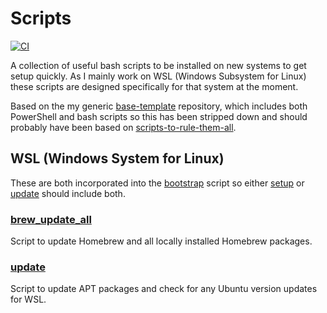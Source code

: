 # Scripts

[![CI](https://github.com/peteoshea/scripts/workflows/CI/badge.svg)](https://github.com/peteoshea/scripts/actions)

A collection of useful bash scripts to be installed on new systems to get setup quickly. As I mainly work on WSL (Windows Subsystem for Linux) these scripts are designed specifically for that system at the moment.

Based on the my generic [base-template](https://github.com/peteoshea/base-template) repository, which includes both PowerShell and bash scripts so this has been stripped down and should probably have been based on [scripts-to-rule-them-all](https://github.com/peteoshea/scripts-to-rule-them-all).

## WSL (Windows System for Linux)

These are both incorporated into the [bootstrap](script/bin/bootstrap) script so either [setup](script/setup) or [update](script/update) should include both.

### [brew_update_all](wsl/brew_update_all)

Script to update Homebrew and all locally installed Homebrew packages.

### [update](wsl/update)

Script to update APT packages and check for any Ubuntu version updates for WSL.
